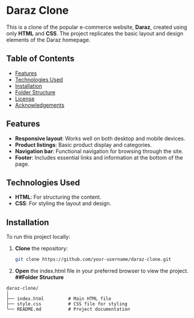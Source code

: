 # Daraz Clone

This is a clone of the popular e-commerce website, **Daraz**, created using only **HTML** and **CSS**. The project replicates the basic layout and design elements of the Daraz homepage.

## Table of Contents
- [Features](#features)
- [Technologies Used](#technologies-used)
- [Installation](#installation)
- [Folder Structure](#folder-structure)
- [License](#license)
- [Acknowledgements](#acknowledgements)

## Features
- **Responsive layout**: Works well on both desktop and mobile devices.
- **Product listings**: Basic product display and categories.
- **Navigation bar**: Functional navigation for browsing through the site.
- **Footer**: Includes essential links and information at the bottom of the page.

## Technologies Used
- **HTML**: For structuring the content.
- **CSS**: For styling the layout and design.

## Installation

To run this project locally:

1. **Clone** the repository:
   ```bash
   git clone https://github.com/your-username/daraz-clone.git
2. **Open** the index.html file in your preferred browser to view the project.
**##Folder Structure**
```
daraz-clone/
│
├── index.html         # Main HTML file
├── style.css          # CSS file for styling
└── README.md          # Project documentation
